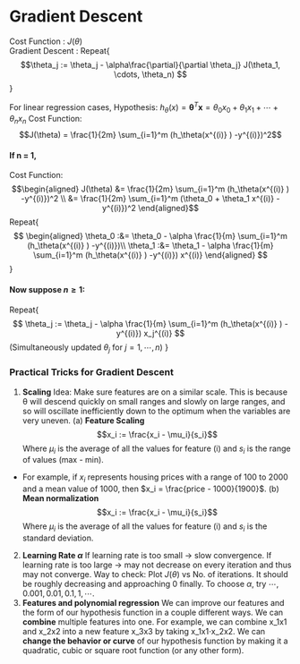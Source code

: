 Gradient Descent
=====
Cost Function : $J(\theta)$ <br>
Gradient Descent :
Repeat{$$\theta_j := \theta_j - \alpha\frac{\partial}{\partial \theta_j} J(\theta_1, \cdots, \theta_n) $$}

For linear regression cases,
Hypothesis: $h_\theta(x) = \boldsymbol{\theta}^T\boldsymbol{x} = \theta_0 x_0 + \theta_1 x_1 +\cdots + \theta_n x_n$
Cost Function: $$J(\theta) = \frac{1}{2m} \sum_{i=1}^m (h_\theta(x^{(i)} ) -y^{(i)})^2$$
#### If n = 1,
Cost Function: $$\begin{aligned}
J(\theta) &= \frac{1}{2m} \sum_{i=1}^m (h_\theta(x^{(i)} ) -y^{(i)})^2 \\
&= \frac{1}{2m} \sum_{i=1}^m (\theta_0  + \theta_1 x^{(i)} - y^{(i)})^2
\end{aligned}$$
Repeat{$$
\begin{aligned}
\theta_0 :&= \theta_0 - \alpha \frac{1}{m} \sum_{i=1}^m (h_\theta(x^{(i)} ) -y^{(i)})\\
\theta_1 :&= \theta_1 - \alpha \frac{1}{m} \sum_{i=1}^m (h_\theta(x^{(i)} ) -y^{(i)}) x^{(i)}
\end{aligned}
$$}
#### Now suppose $n \geq 1$:
Repeat{$$
\theta_j := \theta_j - \alpha \frac{1}{m} \sum_{i=1}^m (h_\theta(x^{(i)} ) -y^{(i)}) x_j^{(i)}
$$(Simultaneously updated $\theta_j$ for $j = 1, \cdots, n$)
}
### Practical Tricks for Gradient Descent
1. **Scaling**
Idea: Make sure features are on a similar scale.
This is because θ will descend quickly on small ranges and slowly on large ranges, and so will oscillate inefficiently down to the optimum when the variables are very uneven.
(a) **Feature Scaling**
$$x_i := \frac{x_i - \mu_i}{s_i}$$
Where $μ_i$ is the average of all the values for feature (i) and $s_i$ is the range of values (max - min).
- For example, if $x_i$ represents housing prices with a range of 100 to 2000 and a mean value of 1000, then $x_i = \frac{price - 1000}{1900}$.
(b) **Mean normalization**
$$x_i := \frac{x_i - \mu_i}{s_i}$$
Where $μ_i$ is the average of all the values for feature (i) and  $s_i$ is the standard deviation.
2. **Learning Rate $\alpha$**
If learning rate is too small -> slow convergence.
If learning rate is too large -> may not decrease on every iteration and thus may not converge.
Way to check:
Plot $J(\theta)$ vs No. of iterations.  It should be roughly decreasing and approaching 0 finally.
To choose $\alpha$, try $\cdots, 0.001, 0.01, 0.1, 1, \cdots$.
3. **Features and polynomial regression**
We can improve our features and the form of our hypothesis function in a couple different ways.
We can  **combine**  multiple features into one. For example, we can combine  x_1x1​  and  x_2x2​  into a new feature  x_3x3​  by taking  x_1x1​⋅x_2x2​.
We can **change the behavior or curve** of our hypothesis function by making it a quadratic, cubic or square root function (or any other form).
